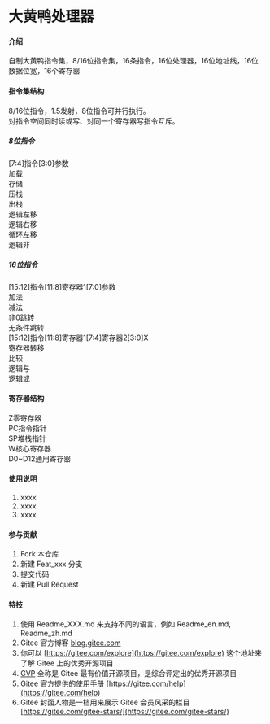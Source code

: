 # 大黄鸭处理器

#### 介绍
自制大黄鸭指令集，8/16位指令集，16条指令，16位处理器，16位地址线，16位数据位宽，16个寄存器

#### 指令集结构
8/16位指令，1.5发射，8位指令可并行执行。  
对指令空间同时读或写、对同一个寄存器写指令互斥。  

##### 8位指令
[7:4]指令[3:0]参数  
加载  
存储  
压栈  
出栈  
逻辑左移  
逻辑右移  
循环左移  
逻辑非  

##### 16位指令
[15:12]指令[11:8]寄存器1[7:0]参数  
加法  
减法  
非0跳转  
无条件跳转  
[15:12]指令[11:8]寄存器1[7:4]寄存器2[3:0]X  
寄存器转移  
比较  
逻辑与  
逻辑或  


#### 寄存器结构
Z零寄存器  
PC指令指针  
SP堆栈指针  
W核心寄存器  
D0~D12通用寄存器  

#### 使用说明

1.  xxxx
2.  xxxx
3.  xxxx

#### 参与贡献

1.  Fork 本仓库
2.  新建 Feat_xxx 分支
3.  提交代码
4.  新建 Pull Request


#### 特技

1.  使用 Readme\_XXX.md 来支持不同的语言，例如 Readme\_en.md, Readme\_zh.md
2.  Gitee 官方博客 [blog.gitee.com](https://blog.gitee.com)
3.  你可以 [https://gitee.com/explore](https://gitee.com/explore) 这个地址来了解 Gitee 上的优秀开源项目
4.  [GVP](https://gitee.com/gvp) 全称是 Gitee 最有价值开源项目，是综合评定出的优秀开源项目
5.  Gitee 官方提供的使用手册 [https://gitee.com/help](https://gitee.com/help)
6.  Gitee 封面人物是一档用来展示 Gitee 会员风采的栏目 [https://gitee.com/gitee-stars/](https://gitee.com/gitee-stars/)
